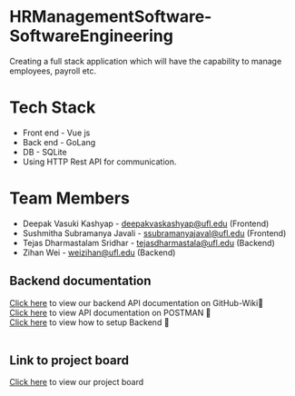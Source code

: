 # HRManagementSoftware-SoftwareEngineering
Creating a full stack application which will have the capability to manage employees, payroll etc.

# Tech Stack
* Front end - Vue js
* Back end - GoLang
* DB - SQLite
* Using HTTP Rest API for communication.

# Team Members
* Deepak Vasuki Kashyap - deepakvaskashyap@ufl.edu (Frontend)
* Sushmitha Subramanya Javali - ssubramanyajaval@ufl.edu (Frontend)
* Tejas Dharmastalam Sridhar - tejasdharmastala@ufl.edu (Backend)
* Zihan Wei - weizihan@ufl.edu (Backend)

## Backend documentation </br>
[Click here](https://github.com/deepakvk0712/HRManagementSoftware-SoftwareEngineering/wiki/API-documentation) to view our backend API documentation on GitHub-Wiki📓 </br>
[Click here](https://documenter.getpostman.com/view/18807757/UVknubhB) to view API documentation on POSTMAN 📓 </br>
[Click here](https://github.com/deepakvk0712/HRManagementSoftware-SoftwareEngineering/wiki/Backend-documentation) to view how to setup Backend 📓 </br>
</br>

## Link to project board </br>
[Click here](https://github.com/deepakvk0712/HRManagementSoftware-SoftwareEngineering/projects) to view our project board </br>